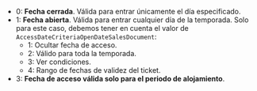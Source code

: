 - 0: **Fecha cerrada**. Válida para entrar únicamente el día especificado.
- 1: **Fecha abierta**. Válida para entrar cualquier día de la temporada. Solo para este caso, debemos tener en cuenta el valor de `AccessDateCriteriaOpenDateSalesDocument`:
    - 1: Ocultar fecha de acceso.
    - 2: Válido para toda la temporada.
    - 3: Ver condiciones.
    - 4: Rango de fechas de validez del ticket.
- 3: **Fecha de acceso válida solo para el periodo de alojamiento**.

